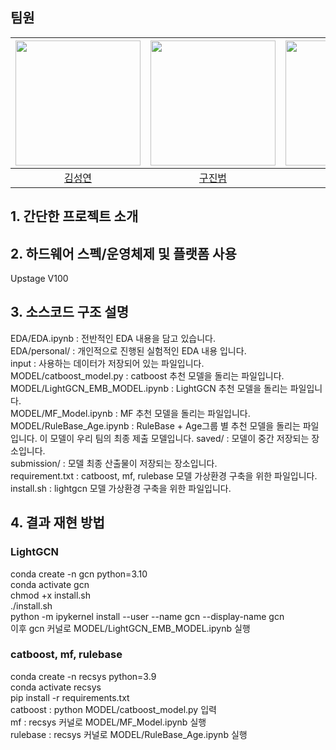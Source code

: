 ## 팀원

| <img src="https://user-images.githubusercontent.com/79916736/207595518-c87d8c72-e1a6-4560-91c4-77487d9d34f6.png" width=200 height="200"> | <img src="https://user-images.githubusercontent.com/79916736/207595901-3ea9190c-0a6f-4ee4-b609-c423a9073996.png" width=200 height="200"> | <img src="https://user-images.githubusercontent.com/79916736/207594973-a16dd2e9-a332-4088-959f-673308a29e99.png" width=200 height="200"> |
| :-------------------------------------------------------------------------------------------------------------------------: | :-------------------------------------------------------------------------------------------------------------------------: | :-------------------------------------------------------------------------------------------------------------------------: |
|                                           [김성연](https://github.com/KSY1526)                                            |                                           [구진범](https://github.com/jb5341)                                            |                                            [이환주](https://github.com/Leehj0530)                                            |


## 1. 간단한 프로젝트 소개



## 2. 하드웨어 스펙/운영체제 및 플랫폼 사용

Upstage V100

## 3. 소스코드 구조 설명

EDA/EDA.ipynb : 전반적인 EDA 내용을 담고 있습니다.  
EDA/personal/ : 개인적으로 진행된 실험적인 EDA 내용 입니다.  
input : 사용하는 데이터가 저장되어 있는 파일입니다.  
MODEL/catboost_model.py : catboost 추천 모델을 돌리는 파일입니다.  
MODEL/LightGCN_EMB_MODEL.ipynb : LightGCN 추천 모델을 돌리는 파일입니다.  
MODEL/MF_Model.ipynb : MF 추천 모델을 돌리는 파일입니다.  
MODEL/RuleBase_Age.ipynb : RuleBase + Age그룹 별 추천 모델을 돌리는 파일입니다. 이 모델이 우리 팀의 최종 제출 모델입니다. 
saved/ : 모델이 중간 저장되는 장소입니다.  
submission/ : 모델 최종 산출물이 저장되는 장소입니다.  
requirement.txt : catboost, mf, rulebase 모델 가상환경 구축을 위한 파일입니다.  
install.sh : lightgcn 모델 가상환경 구축을 위한 파일입니다.  

## 4. 결과 재현 방법

### LightGCN
conda create -n gcn python=3.10  
conda activate gcn  
chmod +x install.sh  
./install.sh  
python -m ipykernel install --user --name gcn --display-name gcn  
이후 gcn 커널로 MODEL/LightGCN_EMB_MODEL.ipynb 실행  

### catboost, mf, rulebase
conda create -n recsys python=3.9  
conda activate recsys  
pip install -r requirements.txt  
catboost : python MODEL/catboost_model.py 입력  
mf : recsys 커널로 MODEL/MF_Model.ipynb 실행  
rulebase : recsys 커널로 MODEL/RuleBase_Age.ipynb 실행  
